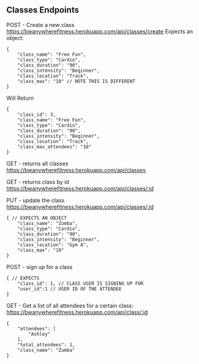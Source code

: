 ## Classes Endpoints
POST - Create a new class
https://bwanywherefitness.herokuapp.com/api/classes/create
Expects an object:
```
{
    "class_name": "Free Fun",
    "class_type": "Cardio",
    "class_duration": "90",
    "class_intensity": "Beginner",
    "class_location": "Track",
    "class_max": "10" // NOTE THIS IS DIFFERENT
}
```
Will Return
```
{
    "class_id": 3,
    "class_name": "Free Fun",
    "class_type": "Cardio",
    "class_duration": "90",
    "class_intensity": "Beginner",
    "class_location": "Track",
    "class_max_attendees": "10"
}
```
GET - returns all classes
https://bwanywherefitness.herokuapp.com/api/classes

GET - returns class by id
https://bwanywherefitness.herokuapp.com/api/classes/:id

PUT - update the class
https://bwanywherefitness.herokuapp.com/api/classes/:id
```
{ // EXPECTS AN OBJECT
    "class_name": "Zumba",
    "class_type": "Cardio",
    "class_duration": "90",
    "class_intensity": "Beginner",
    "class_location": "Gym A",
    "class_max": "10"
}
```
POST - sign up for a class
```
{ // EXPECTS
    "class_id": 1, // CLASS USER IS SIGNING UP FOR
    "user_id":1 // USER ID OF THE ATTENDEE
}
```

GET - Get a list of all attendees for a certain class:
https://bwanywherefitness.herokuapp.com/api/class/:id

```
{
    "attendees": [
        "Ashley"
    ],
    "total_attendees": 1,
    "class_name": "Zumba"
}
```
